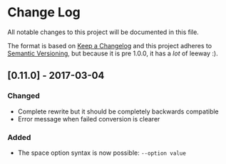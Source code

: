 # Change Log
All notable changes to this project will be documented in this file.

The format is based on [Keep a Changelog](http://keepachangelog.com/)
and this project adheres to [Semantic Versioning](http://semver.org/), but
because it is pre 1.0.0, it has a *lot* of leeway :).

## [0.11.0] - 2017-03-04
### Changed
- Complete rewrite but it should be completely backwards compatible
- Error message when failed conversion is clearer
### Added
- The space option syntax is now possible: `--option value`
